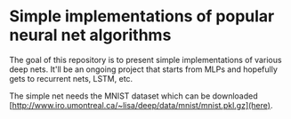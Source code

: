 # Simple implementations of popular neural net algorithms

The goal of this repository is to present simple implementations of various deep nets. It'll be an ongoing project that starts from MLPs and hopefully gets to recurrent nets, LSTM, etc.

The simple net needs the MNIST dataset which can be downloaded [http://www.iro.umontreal.ca/~lisa/deep/data/mnist/mnist.pkl.gz](here).
